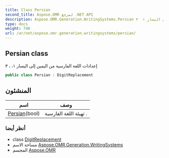 ```yaml
---
title: Class Persian
second_title: Aspose.OMR لمرجع .NET API
description: Aspose.OMR.Generation.WritingSystems.Persian فصل. إعدادات اللغة الفارسية من اليمين إلى اليسار ١  ۳
type: docs
weight: 740
url: /ar/net/aspose.omr.generation.writingsystems/persian/
---
```

## Persian class

إعدادات اللغة الفارسية من اليمين إلى اليسار ١، ، ۳

```csharp
public class Persian : DigitReplacement
```

## المنشئون

| اسم | وصف |
| --- | --- |
| [Persian](persian/)(bool) | تهيئة اللغة الفارسية . |

### أنظر أيضا

* class [DigitReplacement](../digitreplacement/)
* مساحة الاسم [Aspose.OMR.Generation.WritingSystems](../../aspose.omr.generation.writingsystems/)
* المجسم [Aspose.OMR](../../)


